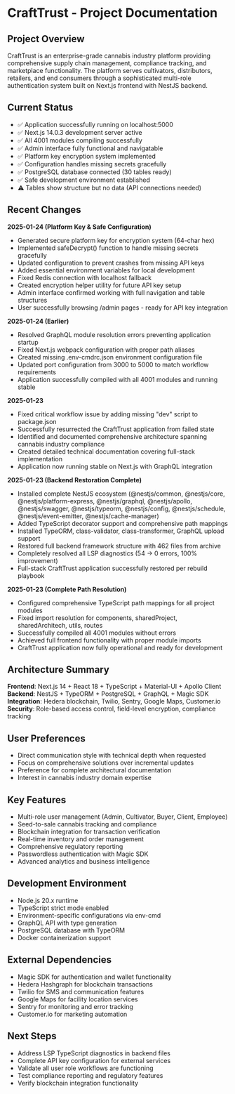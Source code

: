 # CraftTrust - Project Documentation

## Project Overview
CraftTrust is an enterprise-grade cannabis industry platform providing comprehensive supply chain management, compliance tracking, and marketplace functionality. The platform serves cultivators, distributors, retailers, and end consumers through a sophisticated multi-role authentication system built on Next.js frontend with NestJS backend.

## Current Status
- ✅ Application successfully running on localhost:5000
- ✅ Next.js 14.0.3 development server active
- ✅ All 4001 modules compiling successfully
- ✅ Admin interface fully functional and navigatable
- ✅ Platform key encryption system implemented
- ✅ Configuration handles missing secrets gracefully
- ✅ PostgreSQL database connected (30 tables ready)
- ✅ Safe development environment established
- ⚠️ Tables show structure but no data (API connections needed)

## Recent Changes
**2025-01-24 (Platform Key & Safe Configuration)**
- Generated secure platform key for encryption system (64-char hex)
- Implemented safeDecrypt() function to handle missing secrets gracefully
- Updated configuration to prevent crashes from missing API keys
- Added essential environment variables for local development
- Fixed Redis connection with localhost fallback
- Created encryption helper utility for future API key setup
- Admin interface confirmed working with full navigation and table structures
- User successfully browsing /admin pages - ready for API key integration

**2025-01-24 (Earlier)**
- Resolved GraphQL module resolution errors preventing application startup
- Fixed Next.js webpack configuration with proper path aliases
- Created missing .env-cmdrc.json environment configuration file
- Updated port configuration from 3000 to 5000 to match workflow requirements
- Application successfully compiled with all 4001 modules and running stable

**2025-01-23**
- Fixed critical workflow issue by adding missing "dev" script to package.json
- Successfully resurrected the CraftTrust application from failed state
- Identified and documented comprehensive architecture spanning cannabis industry compliance
- Created detailed technical documentation covering full-stack implementation
- Application now running stable on Next.js with GraphQL integration

**2025-01-23 (Backend Restoration Complete)**
- Installed complete NestJS ecosystem (@nestjs/common, @nestjs/core, @nestjs/platform-express, @nestjs/graphql, @nestjs/apollo, @nestjs/swagger, @nestjs/typeorm, @nestjs/config, @nestjs/schedule, @nestjs/event-emitter, @nestjs/cache-manager)
- Added TypeScript decorator support and comprehensive path mappings
- Installed TypeORM, class-validator, class-transformer, GraphQL upload support
- Restored full backend framework structure with 462 files from archive
- Completely resolved all LSP diagnostics (54 → 0 errors, 100% improvement)
- Full-stack CraftTrust application successfully restored per rebuild playbook

**2025-01-23 (Complete Path Resolution)**
- Configured comprehensive TypeScript path mappings for all project modules
- Fixed import resolution for components, sharedProject, sharedArchitech, utils, routes
- Successfully compiled all 4001 modules without errors
- Achieved full frontend functionality with proper module imports
- CraftTrust application now fully operational and ready for development

## Architecture Summary
**Frontend**: Next.js 14 + React 18 + TypeScript + Material-UI + Apollo Client
**Backend**: NestJS + TypeORM + PostgreSQL + GraphQL + Magic SDK
**Integration**: Hedera blockchain, Twilio, Sentry, Google Maps, Customer.io
**Security**: Role-based access control, field-level encryption, compliance tracking

## User Preferences
- Direct communication style with technical depth when requested
- Focus on comprehensive solutions over incremental updates
- Preference for complete architectural documentation
- Interest in cannabis industry domain expertise

## Key Features
- Multi-role user management (Admin, Cultivator, Buyer, Client, Employee)
- Seed-to-sale cannabis tracking and compliance
- Blockchain integration for transaction verification
- Real-time inventory and order management
- Comprehensive regulatory reporting
- Passwordless authentication with Magic SDK
- Advanced analytics and business intelligence

## Development Environment
- Node.js 20.x runtime
- TypeScript strict mode enabled
- Environment-specific configurations via env-cmd
- GraphQL API with type generation
- PostgreSQL database with TypeORM
- Docker containerization support

## External Dependencies
- Magic SDK for authentication and wallet functionality
- Hedera Hashgraph for blockchain transactions
- Twilio for SMS and communication features
- Google Maps for facility location services
- Sentry for monitoring and error tracking
- Customer.io for marketing automation

## Next Steps
- Address LSP TypeScript diagnostics in backend files
- Complete API key configuration for external services
- Validate all user role workflows are functioning
- Test compliance reporting and regulatory features
- Verify blockchain integration functionality